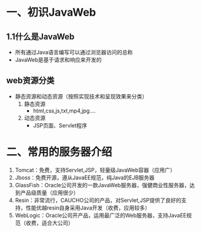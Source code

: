 # 一、初识JavaWeb
## 1.1什么是JavaWeb
* 所有通过Java语言编写可以通过浏览器访问的总称
* JavaWeb是基于请求和响应来开发的
## web资源分类
- 静态资源和动态资源（按照实现技术和呈现效果来分类）
  1. 静态资源
     * html,css,js,txt,mp4,jpg....
  2. 动态资源
     * JSP页面、Servlet程序
# 二、常用的服务器介绍
1. Tomcat：免费，支持Servlet,JSP，轻量级JavaWeb容器（应用广）
2. Jboss：免费开源，遵从JavaEE规范，纯Java的EJB服务器
3. GlassFish：Oracle公司开发的一款JavaWeb服务器，强健商业性服务器，达到产品级质量（应用很少）
4. Resin：非常流行，CAUCHO公司的产品，对Servlet,JSP提供了良好的支持，性能优越resin自身采用Java开发（收费，应用较多）
5. WebLogic：Oracle公司开产品，运用最广泛的Web服务器，支持JavaEE规范（收费，适合大公司）

